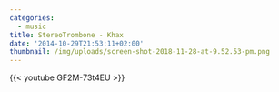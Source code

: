 ```yaml
---
categories:
  - music
title: StereoTrombone - Khax
date: '2014-10-29T21:53:11+02:00'
thumbnail: /img/uploads/screen-shot-2018-11-28-at-9.52.53-pm.png
---
```

{{< youtube GF2M-73t4EU >}}
